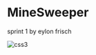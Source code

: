 # MineSweeper
sprint 1 by eylon frisch

<img src="https://res.cloudinary.com/eylonf/image/upload/v1647339368/%D7%A6%D7%99%D7%9C%D7%95%D7%9D_%D7%9E%D7%A1%D7%9A_nfulqc.png" alt="css3"/>
